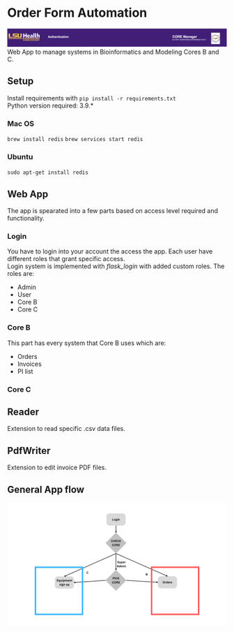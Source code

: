 # Order Form Automation
![Title](docs/title.png)
Web App to manage systems in Bioinformatics and Modeling Cores B and C.

## Setup
Install requirements with 
`pip install -r requirements.txt`   
Python version required: 3.9.*

### Mac OS
`brew install redis`
`brew services start redis`

### Ubuntu
`sudo apt-get install redis`

## Web App
The app is spearated into a few parts based on access level required and functionality.   
### Login
You have to login into your account the access the app. Each user have different roles that grant specific access.   
Login system is implemented with *flask_login* with added custom roles. The roles are:   
- Admin
- User
- Core B
- Core C
   
### Core B
This part has every system that Core B uses which are:   
- Orders
- Invoices
- PI list
   
### Core C

## Reader
Extension to read specific .csv data files.   

## PdfWriter
Extension to edit invoice PDF files.   

## General App flow
![App flow](docs/Core_App_entry_flow.png)